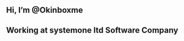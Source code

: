## Hi, I’m @Okinboxme
## Working at systemone ltd Software  Company

<!---
Okinboxme/Okinboxme is a ✨ special ✨ repository because its `README.md` (this file) appears on your GitHub profile.
You can click the Preview link to take a look at your changes.
--->
